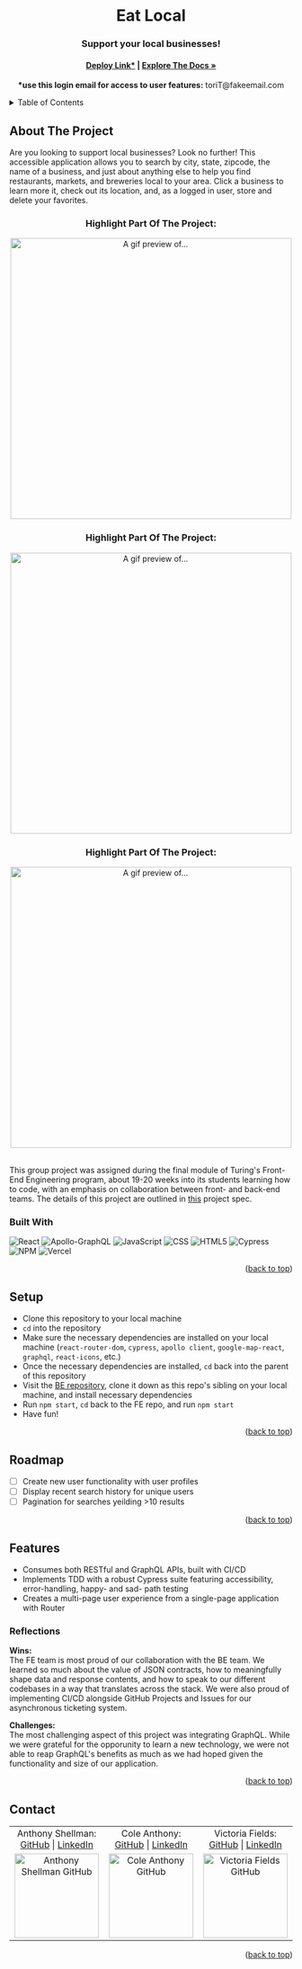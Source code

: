 <a name="readme-top"></a>

<!-- HEADER -->
<h1 align="center">Eat Local</h1>

<h3 align="center">Support your local businesses!</h3>

<h4 align="center"><a href="https://eatlocal.vercel.app/"><strong>Deploy Link*</strong></a> | <a href=""><strong>Explore The Docs »</strong></a></h4>
<p align="center"><strong>*use this login email for access to user features:</strong> toriT@fakeemail.com</h5>

<p></p>

<!-- TABLE OF CONTENTS -->
<details>
  <summary>Table of Contents</summary>
  <ol>
    <li>
      <a href="#about-the-project">About The Project</a>
      <ul>
        <li><a href="#built-with">Built With</a></li>
      </ul>
    </li>
    <li><a href="#setup">Setup</a></li>
    <li><a href="#roadmap">Roadmap</a></li>
    <li>
        <a href="#features">Features</a>
        <ul>
            <li><a href="#reflections">Reflections</a>
        </ul>
    </li>
    <li><a href="#contact">Contact</a></li>
  </ol>
</details>

## About The Project
Are you looking to support local businesses? Look no further! This accessible application allows you to search by city, state, zipcode, the name of a business, and just about anything else to help you find restaurants, markets, and breweries local to your area. Click a business to learn more it, check out its location, and, as a logged in user, store and delete your favorites.
<br>

<h3 align="center">Highlight Part Of The Project:</h3>
<p align="center"><img width="500" src="" alt="A gif preview of..."></p>

<h3 align="center">Highlight Part Of The Project:</h3>
<p align="center"><img width="500" src="" alt="A gif preview of..."></p>

<h3 align="center">Highlight Part Of The Project:</h3>
<p align="center"><img width="500" src="" alt="A gif preview of..."></p>

<br />
This group project was assigned during the final module of Turing's Front-End Engineering program, about 19-20 weeks into its students learning how to code, with an emphasis on collaboration between front- and back-end teams. The details of this project are outlined in <a href="https://mod4.turing.edu/projects/capstone/index.html">this</a> project spec.

### Built With
![React][React-shield]
![Apollo-GraphQL][Apollo-GraphQL-shield]
![JavaScript][JavaScript-shield]
![CSS][CSS-shield]
![HTML5][HTML-shield]
![Cypress][Cypress-shield]
![NPM][NPM-shield]
![Vercel][Vercel-shield]

<p align="right">(<a href="#readme-top">back to top</a>)</p>

## Setup
- Clone this repository to your local machine
- `cd` into the repository
- Make sure the necessary dependencies are installed on your local machine (`react-router-dom`, `cypress`, `apollo client`, `google-map-react`, `graphql`, `react-icons`, etc.)
- Once the necessary dependencies are installed, `cd` back into the parent of this repository
- Visit the <a href="https://github.com/Eat-Local/eat-local-be">BE repository</a>, clone it down as this repo's sibling on your local machine, and install necessary dependencies
- Run `npm start`, `cd` back to the FE repo, and run `npm start`
- Have fun!


<p align="right">(<a href="#readme-top">back to top</a>)</p>

## Roadmap

- [ ] Create new user functionality with user profiles
- [ ] Display recent search history for unique users
- [ ] Pagination for searches yeilding >10 results

<p align="right">(<a href="#readme-top">back to top</a>)</p>

## Features

- Consumes both RESTful and GraphQL APIs, built with CI/CD 
- Implements TDD with a robust Cypress suite featuring accessibility, error-handling, happy- and sad- path testing
- Creates a multi-page user experience from a single-page application with Router

### Reflections
<b>Wins:</b><br>
The FE team is most proud of our collaboration with the BE team. We learned so much about the value of JSON contracts, how to meaningfully shape data and response contents, and how to speak to our different codebases in a way that translates across the stack. We were also proud of implementing CI/CD alongside GitHub Projects and Issues for our asynchronous ticketing system.

<p>
<b>Challenges:</b><br>
The most challenging aspect of this project was integrating GraphQL. While we were grateful for the opporunity to learn a new technology, we were not able to reap GraphQL's benefits as much as we had hoped given the functionality and size of our application.

<p align="right">(<a href="#readme-top">back to top</a>)</p>

## Contact

<table align="center">
    <tr>
        <td align="center"> Anthony Shellman: <a href="https://github.com/Ant-Shell">GitHub</a> | <a href="https://www.linkedin.com/in/anthonyshellman/">LinkedIn</a></td>
        <td align="center"> Cole Anthony: <a href="https://github.com/coleanthony1990">GitHub</a> | <a href="https://www.linkedin.com/in/cole-edwin-anthony/">LinkedIn</a></td>
        <td align="center"> Victoria Fields: <a href="https://github.com/vfields">GitHub</a> | <a href="https://www.linkedin.com/in/victoria-ashley-fields/">LinkedIn</a></td>
    </tr>
 <td align="center"><img src="https://avatars.githubusercontent.com/u/100455148?v=4" alt="Anthony Shellman GitHub"
 width="150" height="auto" /></td>
 <td align="center"><img src="https://avatars.githubusercontent.com/u/103971359?v=4" alt="Cole Anthony GitHub"
 width="150" height="auto" /></td>
 <td align="center"><img src="https://avatars.githubusercontent.com/u/103962335?v=4" alt="Victoria Fields GitHub"
 width="150" height="auto" /></td>
</table>

<p align="right">(<a href="#readme-top">back to top</a>)</p>

<!-- MARKDOWN LINKS & IMAGES -->
[React-shield]: https://img.shields.io/badge/React-20232A?style=for-the-badge&logo=react&logoColor=61DAFB
[Apollo-GraphQL-shield]: https://img.shields.io/badge/-ApolloGraphQL-311C87?style=for-the-badge&logo=apollo-graphql
[JavaScript-shield]: https://img.shields.io/badge/javascript%20-%23323330.svg?&style=for-the-badge&logo=javascript&logoColor=%23F7DF1E
[CSS-shield]: https://img.shields.io/badge/CSS3-1572B6?style=for-the-badge&logo=css3&logoColor=white
[HTML-shield]: https://img.shields.io/badge/HTML5-E34F26?style=for-the-badge&logo=html5&logoColor=white
[Cypress-shield]: https://img.shields.io/badge/-cypress-%23E5E5E5?style=for-the-badge&logo=cypress&logoColor=058a5e
[NPM-shield]: https://img.shields.io/badge/npm-CB3837?style=for-the-badge&logo=npm&logoColor=white
[Vercel-shield]: https://img.shields.io/badge/vercel-%23000000.svg?style=for-the-badge&logo=vercel&logoColor=white
